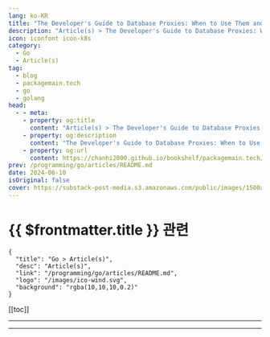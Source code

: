 ```yaml
---
lang: ko-KR
title: "The Developer's Guide to Database Proxies: When to Use Them and How to Create One"
description: "Article(s) > The Developer's Guide to Database Proxies: When to Use Them and How to Create One"
icon: iconfont icon-k8s
category: 
  - Go
  - Article(s)
tag: 
  - blog
  - packagemain.tech
  - go
  - golang
head:
  - - meta:
    - property: og:title
      content: "Article(s) > The Developer's Guide to Database Proxies: When to Use Them and How to Create One"
    - property: og:description
      content: "The Developer's Guide to Database Proxies: When to Use Them and How to Create One"
    - property: og:url
      content: https://chanhi2000.github.io/bookshelf/packagemain.tech/the-developers-guide-to-database.html
prev: /programming/go/articles/README.md
date: 2024-06-10
isOriginal: false
cover: https://substack-post-media.s3.amazonaws.com/public/images/1500af32-3ab7-4484-9d07-77d9e1e1f116_2568x1557.jpeg
---
```


# {{ $frontmatter.title }} 관련

```component VPCard
{
  "title": "Go > Article(s)",
  "desc": "Article(s)",
  "link": "/programming/go/articles/README.md",
  "logo": "/images/ico-wind.svg",
  "background": "rgba(10,10,10,0.2)"
}
```

[[toc]]

---

<SiteInfo
  name="The Developer's Guide to Database Proxies: When to Use Them and How to Create One"
  desc="Database Proxies can enhance performance and security in complex, high-traffic distributed systems built with Microservices."
  url="https://packagemain.tech/p/the-developers-guide-to-database/"
  logo="https://substack-post-media.s3.amazonaws.com/public/images/2ea54e25-eaa6-4630-bfc0-10b8cfdce894/apple-touch-icon-1024x1024.png"
  preview="https://substack-post-media.s3.amazonaws.com/public/images/1500af32-3ab7-4484-9d07-77d9e1e1f116_2568x1557.jpeg"/>

<!-- TODO: 작성 -->

---

<TagLinks />